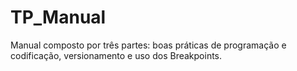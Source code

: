 # TP_Manual
Manual composto por três partes: boas práticas de programação e codificação, versionamento e uso dos Breakpoints.
